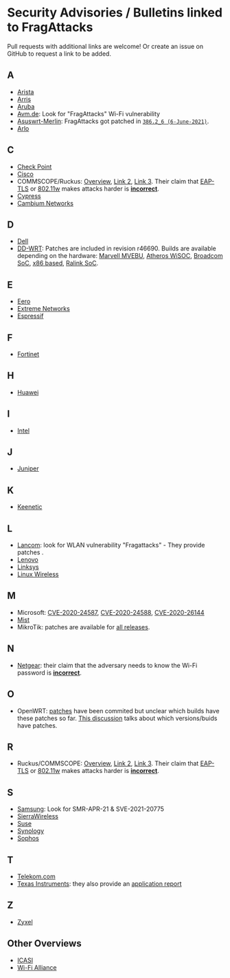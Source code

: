 # Security Advisories / Bulletins linked to FragAttacks

Pull requests with additional links are welcome! Or create an issue on GitHub to request a link to be added.

## A

- [Arista](https://www.arista.com/en/support/advisories-notices/security-advisories/12602-security-advisory-63)
- [Arris](https://arris.secure.force.com/consumers/articles/General_FAQs/FragAttack-Vulnerability)
- [Aruba](https://www.arubanetworks.com/assets/alert/ARUBA-PSA-2021-011.txt)
- [Avm.de](https://en.avm.de/service/current-security-notifications/): Look for "FragAttacks" Wi-Fi vulnerability
- [Asuswrt-Merlin](https://www.asuswrt-merlin.net/changelog): FragAttacks got patched in [`386.2_6 (6-June-2021)`](https://twitter.com/RMerlinDev/status/1401598180811227137).
- [Arlo](https://kb.arlo.com/000062602/Security-Advisory-for-Aggregation-and-Fragmentation-Attacks-Against-Wi-Fi)

## C

- [Check Point](https://supportcontent.checkpoint.com/solutions?id=sk173718)
- [Cisco](https://www.cisco.com/c/en/us/support/docs/csa/cisco-sa-wifi-faf-22epcEWu.html)
- COMMSCOPE/Ruckus: [Overview](https://support.ruckuswireless.com/fragattacks-ruckus-technical-support-response-center), [Link 2](https://www.commscope.com/fragattacks-commscope-ruckus-resource-center/wifi-fragattacks-what-you-need-to-know/), [Link 3](https://www.commscope.com/globalassets/digizuite/916169-faq-security-advisory-id-20210511-v1-0.pdf). Their claim that [EAP-TLS](https://www.fragattacks.com/#eaptls) or [802.11w](https://www.fragattacks.com/#mfp) makes attacks harder is **[incorrect](https://www.mathyvanhoef.com/2021/05/fragattacks-clarifying-some-aspects.html)**.
- [Cypress](https://community.cypress.com/t5/Security-Bulletin/Potential-Fragmentation-Vulnerabilities-for-Wi-Fi-Devices/ba-p/276441)
- [Cambium Networks](https://www.cambiumnetworks.com/wp-content/uploads/2021/05/2021-1-FragAttacks-05142021.pdf)

## D

- [Dell](https://www.dell.com/support/kbdoc/en-th/000186331/dsa-2021-100-dell-client-platform-security-update-for-intel-wifi-software-vulnerabilitiesdsa-2021-100-dell-client-platform-security-update-for-intel-wifi-software-vulnerabilities)
- [DD-WRT](): Patches are included in revision r46690. Builds are available depending on the hardware: [Marvell MVEBU](https://forum.dd-wrt.com/phpBB2/viewtopic.php?t=329127), [Atheros WiSOC](https://forum.dd-wrt.com/phpBB2/viewtopic.php?t=329125), [Broadcom SoC](https://forum.dd-wrt.com/phpBB2/viewtopic.php?t=329092&postdays=0&postorder=asc&start=0), [x86 based](https://forum.dd-wrt.com/phpBB2/viewtopic.php?t=329129), [Ralink SoC](https://forum.dd-wrt.com/phpBB2/viewtopic.php?t=329128&sid=80c14f34bd3a9f1e48e1ea3002c4d5f1). 

## E

- [Eero](https://blog.eero.com/fragattacks-fragmentation-aggregation-and-attacks-update-available-for-all-eero-customers/)
- [Extreme Networks](https://extremeportal.force.com/ExtrArticleDetail?an=000095779)
- [Espressif](https://github.com/espressif/esp-idf/issues/7019)

## F

- [Fortinet](https://www.fortiguard.com/psirt/FG-IR-21-071)

## H

- [Huawei](https://www.huawei.com/en/psirt/security-notices/huawei-sn-20210513-01-fragattacks-en)

## I

- [Intel](https://www.intel.com/content/www/us/en/security-center/advisory/intel-sa-00473.html)

## J

- [Juniper](https://kb.juniper.net/InfoCenter/index?page=content&id=JSA11170&cat=SIRT_1&actp=LIST)

## K

- [Keenetic](https://help.keenetic.com/hc/en-us/articles/360021967180-Release-KeeneticOS-3-6-6)

## L

- [Lancom](https://www.lancom-systems.com/service-support/instant-help/general-security-information/): look for WLAN vulnerability "Fragattacks" - They provide patches .
- [Lenovo](https://support.lenovo.com/fr/en/product_security/len-57316)
- [Linksys](https://www.linksys.com/gb/support-article?articleNum=246427#ff)
- [Linux Wireless](https://lore.kernel.org/linux-wireless/20210511180259.159598-1-johannes@sipsolutions.net/)

## M

- Microsoft: [CVE-2020-24587](https://msrc.microsoft.com/update-guide/vulnerability/CVE-2020-24587), [CVE-2020-24588](https://msrc.microsoft.com/update-guide/vulnerability/CVE-2020-24588), [CVE-2020-26144](https://msrc.microsoft.com/update-guide/vulnerability/CVE-2020-26144)
- [Mist](https://www.mist.com/documentation/mist-security-advisory-fragattacks-and-faq)
- MikroTik: patches are available for [all releases](https://blog.mikrotik.com/security/fragattacks.html).

## N

- [Netgear](https://kb.netgear.com/000063666/Security-Advisory-for-Fragment-and-Forge-vulnerabilities-on-some-WiFi-capable-devices-PSV-2021-0014-PSV-2021-0080): their claim that the adversary needs to know the Wi-Fi password is **[incorrect](https://www.mathyvanhoef.com/2021/05/fragattacks-clarifying-some-aspects.html#nopassword)**.

## O

- OpenWRT: [patches](https://git.openwrt.org/?p=openwrt/openwrt.git;a=commit;h=025bd93f36c9923127674ce127e22933592cba6c) have been commited but unclear which builds have these patches so far. [This discussion](https://forum.openwrt.org/t/new-wi-fi-vulnerability-probably-affecting-openwrt/96356/26) talks about which versions/buids have patches.

## R

- Ruckus/COMMSCOPE: [Overview](https://support.ruckuswireless.com/fragattacks-ruckus-technical-support-response-center), [Link 2](https://www.commscope.com/fragattacks-commscope-ruckus-resource-center/wifi-fragattacks-what-you-need-to-know/), [Link 3](https://www.commscope.com/globalassets/digizuite/916169-faq-security-advisory-id-20210511-v1-0.pdf). Their claim that [EAP-TLS](https://www.fragattacks.com/#eaptls) or [802.11w](https://www.fragattacks.com/#mfp) makes attacks harder is **[incorrect](https://www.mathyvanhoef.com/2021/05/fragattacks-clarifying-some-aspects.html)**.

## S

- [Samsung](https://security.samsungmobile.com/securityUpdate.smsb): Look for SMR-APR-21 & SVE-2021-20775
- [SierraWireless](https://source.sierrawireless.com/resources/security-bulletins/sierra-wireless-technical-bulletin---swi-psa-2021-003/)
- [Suse](https://www.suse.com/support/kb/doc/?id=000020244)
- [Synology](https://www.synology.com/en-global/security/advisory/Synology_SA_21_20)
- [Sophos](https://community.sophos.com/b/security-blog/posts/multiple-vulnerabilities-aka-fragattacks-in-wifi-specification)

## T

- [Telekom.com](https://www.telekom.com/en/company/details/fragattack-gap-in-wifi-standard-627006)
- [Texas Instruments](https://e2e.ti.com/support/wireless-connectivity/wi-fi-group/wifi/f/wi-fi-forum/1000522/faq-wi-fi-fragattacks---fragmentation-and-aggregation-attacks): they also provide an [application report](https://www.ti.com/lit/an/swra710a/swra710a.pdf?ts=1624389571376&ref_url=https%253A%252F%252Fwww.google.com%252F)

## Z

- [Zyxel](https://community.zyxel.com/en/discussion/10655/zyxel-security-advisory-for-fragattacks-against-wifi-products)

## Other Overviews

- [ICASI](https://www.icasi.org/aggregation-fragmentation-attacks-against-wifi/)
- [Wi-Fi Alliance](https://www.wi-fi.org/security-update-fragmentation)
